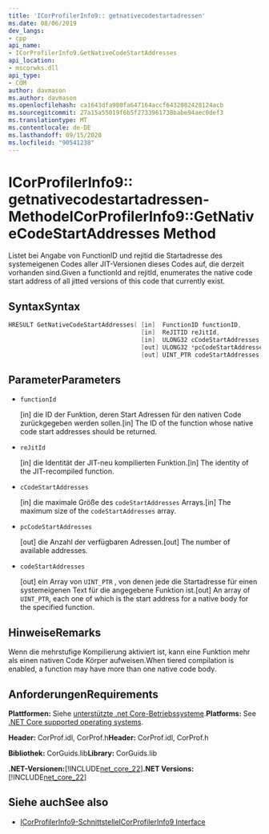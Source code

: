 ```yaml
---
title: 'ICorProfilerInfo9:: getnativecodestartadressen'
ms.date: 08/06/2019
dev_langs:
- cpp
api_name:
- ICorProfilerInfo9.GetNativeCodeStartAddresses
api_location:
- mscorwks.dll
api_type:
- COM
author: davmason
ms.author: davmason
ms.openlocfilehash: ca1643dfa980fa647164accf6432082428124acb
ms.sourcegitcommit: 27a15a55019f6b5f2733961738babe94aec0def3
ms.translationtype: MT
ms.contentlocale: de-DE
ms.lasthandoff: 09/15/2020
ms.locfileid: "90541238"
---
```

# <a name="icorprofilerinfo9getnativecodestartaddresses-method"></a><span data-ttu-id="a10d3-102">ICorProfilerInfo9:: getnativecodestartadressen-Methode</span><span class="sxs-lookup"><span data-stu-id="a10d3-102">ICorProfilerInfo9::GetNativeCodeStartAddresses Method</span></span>

<span data-ttu-id="a10d3-103">Listet bei Angabe von FunctionID und rejitid die Startadresse des systemeigenen Codes aller JIT-Versionen dieses Codes auf, die derzeit vorhanden sind.</span><span class="sxs-lookup"><span data-stu-id="a10d3-103">Given a functionId and rejitId, enumerates the native code start address of all jitted versions of this code that currently exist.</span></span>

## <a name="syntax"></a><span data-ttu-id="a10d3-104">Syntax</span><span class="sxs-lookup"><span data-stu-id="a10d3-104">Syntax</span></span>

```cpp
HRESULT GetNativeCodeStartAddresses( [in]  FunctionID functionID,
                                     [in]  ReJITID reJitId,
                                     [in]  ULONG32 cCodeStartAddresses,
                                     [out] ULONG32 *pcCodeStartAddresses,
                                     [out] UINT_PTR codeStartAddresses[]);
```

## <a name="parameters"></a><span data-ttu-id="a10d3-105">Parameter</span><span class="sxs-lookup"><span data-stu-id="a10d3-105">Parameters</span></span>

- `functionId`

  <span data-ttu-id="a10d3-106">\[in] die ID der Funktion, deren Start Adressen für den nativen Code zurückgegeben werden sollen.</span><span class="sxs-lookup"><span data-stu-id="a10d3-106">\[in] The ID of the function whose native code start addresses should be returned.</span></span>

- `reJitId`

  <span data-ttu-id="a10d3-107">\[in] die Identität der JIT-neu kompilierten Funktion.</span><span class="sxs-lookup"><span data-stu-id="a10d3-107">\[in] The identity of the JIT-recompiled function.</span></span>

- `cCodeStartAddresses`

  <span data-ttu-id="a10d3-108">\[in] die maximale Größe des `codeStartAddresses` Arrays.</span><span class="sxs-lookup"><span data-stu-id="a10d3-108">\[in] The maximum size of the `codeStartAddresses` array.</span></span>

- `pcCodeStartAddresses`

  <span data-ttu-id="a10d3-109">\[out] die Anzahl der verfügbaren Adressen.</span><span class="sxs-lookup"><span data-stu-id="a10d3-109">\[out] The number of available addresses.</span></span>

- `codeStartAddresses`

  <span data-ttu-id="a10d3-110">\[out] ein Array von `UINT_PTR` , von denen jede die Startadresse für einen systemeigenen Text für die angegebene Funktion ist.</span><span class="sxs-lookup"><span data-stu-id="a10d3-110">\[out] An array of `UINT_PTR`, each one of which is the start address for a native body for the specified function.</span></span>

## <a name="remarks"></a><span data-ttu-id="a10d3-111">Hinweise</span><span class="sxs-lookup"><span data-stu-id="a10d3-111">Remarks</span></span>

<span data-ttu-id="a10d3-112">Wenn die mehrstufige Kompilierung aktiviert ist, kann eine Funktion mehr als einen nativen Code Körper aufweisen.</span><span class="sxs-lookup"><span data-stu-id="a10d3-112">When tiered compilation is enabled, a function may have more than one native code body.</span></span>

## <a name="requirements"></a><span data-ttu-id="a10d3-113">Anforderungen</span><span class="sxs-lookup"><span data-stu-id="a10d3-113">Requirements</span></span>

<span data-ttu-id="a10d3-114">**Plattformen:** Siehe [unterstützte .net Core-Betriebssysteme](../../../core/install/windows.md?pivots=os-windows).</span><span class="sxs-lookup"><span data-stu-id="a10d3-114">**Platforms:** See [.NET Core supported operating systems](../../../core/install/windows.md?pivots=os-windows).</span></span>

<span data-ttu-id="a10d3-115">**Header:** CorProf.idl, CorProf.h</span><span class="sxs-lookup"><span data-stu-id="a10d3-115">**Header:** CorProf.idl, CorProf.h</span></span>

<span data-ttu-id="a10d3-116">**Bibliothek:** CorGuids.lib</span><span class="sxs-lookup"><span data-stu-id="a10d3-116">**Library:** CorGuids.lib</span></span>

<span data-ttu-id="a10d3-117">**.NET-Versionen:**[!INCLUDE[net_core_22](../../../../includes/net-core-22-md.md)]</span><span class="sxs-lookup"><span data-stu-id="a10d3-117">**.NET Versions:** [!INCLUDE[net_core_22](../../../../includes/net-core-22-md.md)]</span></span>

## <a name="see-also"></a><span data-ttu-id="a10d3-118">Siehe auch</span><span class="sxs-lookup"><span data-stu-id="a10d3-118">See also</span></span>

- [<span data-ttu-id="a10d3-119">ICorProfilerInfo9-Schnittstelle</span><span class="sxs-lookup"><span data-stu-id="a10d3-119">ICorProfilerInfo9 Interface</span></span>](icorprofilerinfo9-interface.md)
